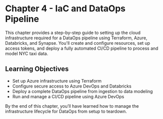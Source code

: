 # Chapter 4 - IaC and DataOps Pipeline

This chapter provides a step-by-step guide to setting up the cloud infrastructure required for a DataOps pipeline using Terraform, Azure, Databricks, and Synapse. You'll create and configure resources, set up access tokens, and deploy a fully automated CI/CD pipeline to process and model NYC taxi data.


## Learning Objectives

- Set up Azure infrastructure using Terraform 
- Configure secure access to Azure DevOps and Databricks 
- Deploy a complete DataOps pipeline from ingestion to data modeling 
- Run and manage a CI/CD pipeline using Azure DevOps


By the end of this chapter, you’ll have learned how to manage the infrastructure lifecycle for DataOps from setup to teardown.